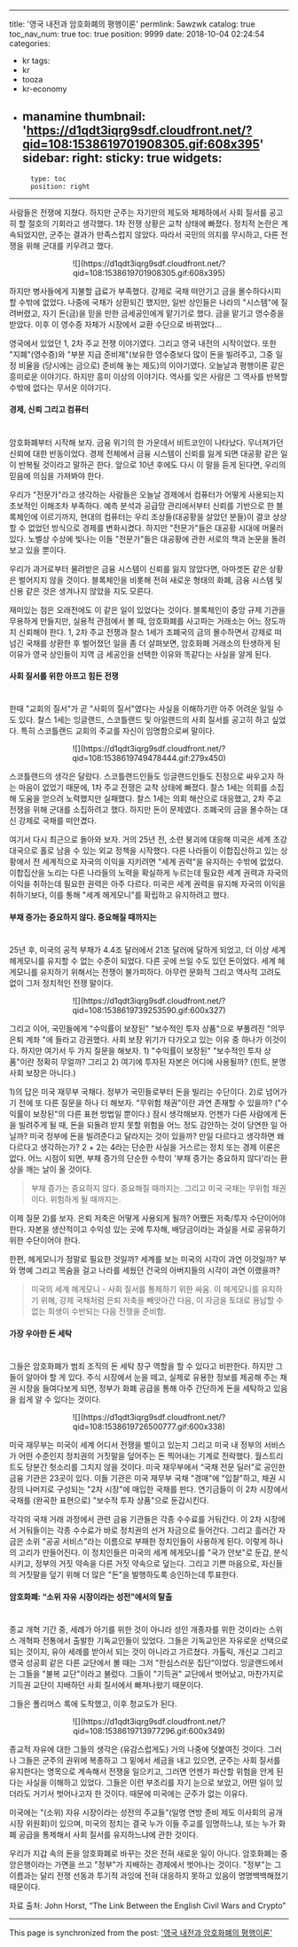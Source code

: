 
---
title: '영국 내전과 암호화폐의 평행이론'
permlink: 5awzwk
catalog: true
toc_nav_num: true
toc: true
position: 9999
date: 2018-10-04 02:24:54
categories:
- kr
tags:
- kr
- tooza
- kr-economy
- manamine
thumbnail: 'https://d1qdt3iqrg9sdf.cloudfront.net/?qid=108:1538619701908305.gif:608x395'
sidebar:
    right:
        sticky: true
widgets:
    -
        type: toc
        position: right
---


사람들은 전쟁에 지쳤다. 하지만 군주는 자기만의 제도와 체제하에서 사회 질서를 공고히 할 절호의 기회라고 생각했다. 1차 전쟁 상황은 교착 상태에 빠졌다. 정치적 논란은 계속되었지만, 군주는 결과가 만족스럽지 않았다. 따라서 국민의 의지를 무시하고, 다른 전쟁을 위해 군대를 키우려고 했다. 
  
<center>  
![](https://d1qdt3iqrg9sdf.cloudfront.net/?qid=108:1538619701908305.gif:608x395)  
</center>
  
하지만 병사들에게 지불할 급료가 부족했다. 강제로 국채 떠안기고 금을 몰수하다시피 할 수밖에 없었다. 나중에 국채가 상환되긴 했지만, 일반 상인들은 나라의 "시스템"에 질려버렸고, 자기 돈(금)을 믿을 만한 금세공인에게 맡기기로 했다. 금을 맡기고 영수증을 받았다. 이후 이 영수증 자체가 시장에서 교환 수단으로 바뀌었다...
  
영국에서 있었던 1, 2차 주교 전쟁 이야기였다. 그리고 영국 내전의 시작이었다. 또한 "지폐"(영수증)와 "부분 지급 준비제"(보유한 영수증보다 많이 돈을 빌려주고, 그중 일정 비율을 (당시에는 금으로) 준비해 놓는 제도)의 이야기였다. 오늘날과 평행이론 같은 흥미로운 이야기다. 하지만 흥미 이상의 이야기다. 역사를 잊은 사람은 그 역사를 반복할 수밖에 없다는 무서운 이야기다. 
  
#### 경제, 신뢰 그리고 컴퓨터
#  
암호화폐부터 시작해 보자. 금융 위기의 한 가운데서 비트코인이 나타났다. 무너져가던 신뢰에 대한 반동이었다. 경제 전체에서 금융 시스템이 신뢰를 잃게 되면 대공황 같은 일이 반복될 것이라고 말하곤 한다. 앞으로 10년 후에도 다시 이 말을 듣게 된다면, 우리의 믿음에 의심을 가져봐야 한다.
  
우리가 "전문가"라고 생각하는 사람들은 오늘날 경제에서 컴퓨터가 어떻게 사용되는지 초보적인 이해조차 부족하다. 예측 분석과 공급망 관리에서부터 신뢰를 기반으로 한 블록체인에 이르기까지, 현대의 컴퓨터는 우리 조상들(대공황을 살았던 분들)이 결코 상상할 수 없었던 방식으로 경제를 변화시켰다. 하지만 "전문가"들은 대공황 시대에 머물러 있다. 노벨상 수상에 빛나는 이들 "전문가"들은 대공황에 관한 서로의 책과 논문을 돌려보고 있을 뿐이다. 
  
우리가 과거로부터 물려받은 금융 시스템이 신뢰를 잃지 않았다면, 아마겟돈 같은 상황은 벌어지지 않을 것이다. 블록체인을 비롯해 전혀 새로운 형태의 화폐, 금융 시스템 및 신용 같은 것은 생겨나지 않았을 지도 모른다. 
  
재미있는 점은 오래전에도 이 같은 일이 있었다는 것이다. 블록체인이 중앙 규제 기관을 무용하게 만들지만, 실용적 관점에서 볼 때, 암호화폐를 사고파는 거래소는 어느 정도까지 신뢰해야 한다. 1, 2차 주교 전쟁과 찰스 1세가 조폐국의 금의 몰수하면서 강제로 떠넘긴 국채를 상환한 후 벌어졌던 일을 좀 더 살펴보면, 암호화폐 거래소의 탄생하게 된 이유가 영국 상인들이 지역 금 세공인을 선택한 이유와 똑같다는 사실을 알게 된다.
  
#### 사회 질서를 위한 아프고 힘든 전쟁
#
한때 "교회의 질서"가 곧 "사회의 질서"였다는 사실을 이해하기란 아주 어려운 일일 수도 있다. 찰스 1세는 잉글랜드, 스코틀랜드 및 아일랜드의 사회 질서를 공고히 하고 싶었다. 특히 스코틀랜드 교회의 주교를 자신이 임명함으로써 말이다.
  
<center>  
![](https://d1qdt3iqrg9sdf.cloudfront.net/?qid=108:1538619749478444.gif:279x450)  
</center>
  
스코틀랜드의 생각은 달랐다. 스코틀랜드인들도 잉글랜드인들도 진정으로 싸우고자 하는 마음이 없었기 때문에, 1차 주교 전쟁은 교착 상태에 빠졌다. 찰스 1세는 의회를 소집해 도움을 얻으려 노력했지만 실패했다. 찰스 1세는 의회 해산으로 대응했고, 2차 주교 전쟁을 위해 군대를 소집하려고 했다. 하지만 돈이 문제였다. 조폐국의 금을 몰수하는 대신 강제로 국채를 떠안겼다. 
  
여기서 다시 최근으로 돌아와 보자. 거의 25년 전, 소련 붕괴에 대응해 미국은 세계 초강대국으로 홀로 남을 수 있는 외교 정책을 시작했다. 다른 나라들이 이합집산하고 있는 상황에서 전 세계적으로 자국의 이익을 지키려면 "세계 권력"을 유지하는 수밖에 없었다. 이합집산을 노리는 다른 나라들의 노력을 확실하게 누르는데 필요한 세계 권력과 자국의 이익을 취하는데 필요한 권력은 아주 다르다. 미국은 세계 권력을 유지해 자국의 이익을 취하기보다, 이를 통해 "세계 헤게모니"를 확립하고 유지하려고 했다.
  
#### 부채 증가는 중요하지 않다. 중요해질 때까지는
#
25년 후, 미국의 공적 부채가 4.4조 달러에서 21조 달러에 달하게 되었고, 더 이상 세계 헤게모니를 유지할 수 없는 수준이 되었다. 다른 곳에 쓰일 수도 있던 돈이었다. 세계 헤게모니를 유지하기 위해서는 전쟁이 불가피하다. 아무런 문화적 그리고 역사적 고려도 없이 그저 정치적인 전쟁 말이다. 
  
<center>  
![](https://d1qdt3iqrg9sdf.cloudfront.net/?qid=108:1538619739253590.gif:600x327)  
</center>
  
그리고 이어, 국민들에게 "수익률이 보장된" "보수적인 투자 상품"으로 부풀려진 "의무 은퇴 계좌 "에 들라고 강권했다. 사회 보장 위기가 다가오고 있는 이유 중 하나가 이것이다. 하지만 여기서 두 가지 질문을 해보자. 1) "수익률이 보장된" "보수적인 투자 상품"이란 정확히 무얼까? 그리고 2) 여기에 투자된 자본은 어디에 사용될까? (힌트, 분명 사회 보장은 아니다.)
  
1)의 답은 미국 재무부 국채다. 정부가 국민들로부터 돈을 빌리는 수단이다. 2)로 넘어가기 전에 또 다른 질문을 하나 더 해보자. "무위험 채권"이란 과연 존재할 수 있을까? ("수익률이 보장된"의 다른 표현 방법일 뿐이다.) 잠시 생각해보자. 언젠가 다른 사람에게 돈을 빌려주게 될 때, 돈을 되돌려 받지 못할 위험을 어느 정도 감안하는 것이 당연한 일 아닐까? 미국 정부에 돈을 빌려준다고 달라지는 것이 있을까? 만일 다르다고 생각하면 왜 다르다고 생각하는가? 2 + 2는 4라는 단순한 사실을 거스르는 정치 또는 경제 이론은 없다. 어느 시점이 되면, 부채 증가의 단순한 수학이 '부채 증가는 중요하지 않다'라는 환상을 깨는 날이 올 것이다.
  
>부채 증가는 중요하지 않다. 중요해질 때까지는. 그리고 미국 국채는 무위험 채권이다. 위험하게 될 때까지는.
  
이제 질문 2)를 보자. 은퇴 저축은 어떻게 사용되게 될까? 어쨌든 저축/투자 수단이어야 한다. 자본을 생산적이고 수익성 있는 곳에 투자해, 배당금이라는 과실을 서로 공유하기 위한 수단이어야 한다.
  
한편, 헤게모니가 정말로 필요한 것일까? 세계를 보는 미국의 시각이 과연 이것일까? 부와 명예 그리고 목숨을 걸고 나라를 세웠던 건국의 아버지들의 시각이 과연 이랬을까?
  
> 미국의 세계 헤게모니 - 사회 질서를 통제하기 위한 싸움. 이 헤게모니를 유지하기 위해, 강제 국채처럼 은퇴 저축을 빼앗아간 다음, 이 자금을 토대로 용납할 수 없는 희생이 수반되는 다음 전쟁을 준비함.
  
#### 가장 우아한 돈 세탁
#
그들은 암호화폐가 범죄 조직의 돈 세탁 창구 역할을 할 수 있다고 비판한다. 하지만 그들이 알아야 할 게 있다. 주식 시장에서 눈을 떼고, 실제로 유용한 정보를 제공해 주는 채권 시장을 들여다보게 되면, 정부가 화폐 공급을 통해 아주 간단하게 돈을 세탁하고 있음을 쉽게 알 수 있다는 것이다.
  
<center>  
![](https://d1qdt3iqrg9sdf.cloudfront.net/?qid=108:1538619726500777.gif:600x338)  
</center>
  
미국 재무부는 미국이 세계 어디서 전쟁을 벌이고 있는지 그리고 미국 내 정부의 서비스가 어떤 수준인지 정치권의 거짓말을 덮어주는 돈 찍어내는 기계로 전락했다. 월스트리트도 당분간 헛소리를 그치지 않을 것이다. 미국 재무부에서 “국채 전문 딜러”로 공인한 금융 기관은 23곳이 있다. 이들 기관은 미국 재무부 국채 "경매"에 "입찰"하고, 채권 시장의 나머지로 구성되는 "2차 시장"에 매입한 국채를 판다. 연기금들이 이 2차 시장에서 국채를 (완곡한 표현으로) "보수적 투자 상품"으로 둔갑시킨다. 
  
각각의 국채 거래 과정에서 관련 금융 기관들은 각종 수수료를 거둬간다. 이 2차 시장에서 거둬들이는 각종 수수료가 바로 정치권의 선거 자금으로 들어간다. 그리고 흘러간 자금은 소위 "공공 서비스"라는 이름으로 부패한 정치인들이 사용하게 된다. 이렇게 하나의 고리가 만들어진다. 이 정치인들은 미국의 세계 헤게모니를 "국가 안보"로 둔갑, 분식시키고, 정부의 거짓 약속을 다른 거짓 약속으로 덮는다. 그리고 기쁜 마음으로, 자신들의 거짓말을 덮기 위해 더 많은 "돈"을 발행하도록 승인하는데 투표한다.
  
#### 암호화폐: “소위 자유 시장이라는 성전”에서의 탈출
#
종교 개혁 기간 중, 세례가 아기를 위한 것이 아니라 성인 개종자를 위한 것이라는 스위스 개혁파 전통에서 출발한 기독교인들이 있었다. 그들은 기독교인은 자유로운 선택으로 되는 것이지, 유아 세례를 받아서 되는 것이 아니라고 가르쳤다. 가톨릭, 개신교 그리고 영국 성공회 같은 다른 교단에서 볼 때는 그저 "한심스러운 집단”이었다. 잉글랜드에서는 그들을 "불복 교단"이라고 불렀다. 그들이 "기득권" 교단에서 벗어났고, 마찬가지로 기득권 교단이 지배하던 사회 질서에서 빠져나왔기 때문이다. 
  
그들은 폴리머스 록에 도착했고, 이후 청교도가 된다.
  
<center>
![](https://d1qdt3iqrg9sdf.cloudfront.net/?qid=108:1538619713977296.gif:600x349)
</center>
  
종교적 자유에 대한 그들의 생각은 (유감스럽게도) 거의 나중에 덧붙여진 것이다. 그러나 그들은 군주의 권위에 복종하고 그 밑에서 세금을 내고 있으면, 군주는 사회 질서를 유지한다는 명목으로 계속해서 전쟁을 일으키고, 그러면 언젠가 파산할 위험을 안게 된다는 사실을 이해하고 있었다. 그들은 이런 부조리를 자기 눈으로 보았고, 어떤 일이 있더라도 거기서 벗어나고자 한 것이다. 때문에 미국에는 군주가 없는 이유다.
  
미국에는 "(소위) 자유 시장이라는 성전의 주교들"(일명 연방 준비 제도 이사회의 공개 시장 위원회)이 있으며, 미국의 정치는 결국 누가 이들 주교를 임명하느냐, 또는 누가 화폐 공급을 통제해서 사회 질서를 유지하느냐에 관한 것이다. 
  
우리가 지갑 속의 돈을 암호화폐로 바꾸는 것은 전혀 새로운 일이 아니다. 암호화폐는 중앙은행이라는 가면을 쓰고 "정부"가 지배하는 경제에서 벗어나는 것이다. "정부"는 그 이름과는 달리 전쟁 선동과 투기적 과잉에 전혀 대응하지 못하고 있음이 명명백백해졌기 때문이다.
  
자료 출처: John Horst, “The Link Between the English Civil Wars and Crypto”

- - -

This page is synchronized from the post: ['영국 내전과 암호화폐의 평행이론'](https://steemit.com/@pius.pius/5awzwk)
